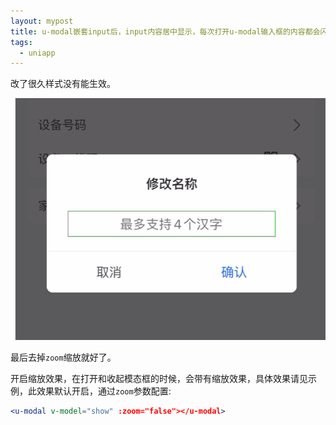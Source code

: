 ```yaml
---
layout: mypost
title: u-modal嵌套input后，input内容居中显示，每次打开u-modal输入框的内容都会闪动一下？
tags:
  - uniapp
---
```


改了很久样式没有能生效。

![](/image/2023/2024-05-10-16-58-34.png)

最后去掉`zoom`缩放就好了。

开启缩放效果，在打开和收起模态框的时候，会带有缩放效果，具体效果请见示例，此效果默认开启，通过`zoom`参数配置:

```jsx
<u-modal v-model="show" :zoom="false"></u-modal>
```
